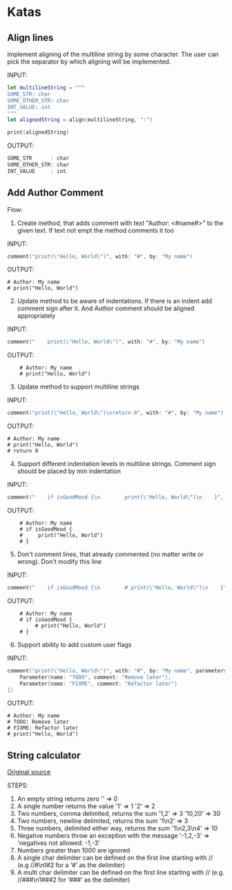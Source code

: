 # Katas

## Align lines

Implement aligning of the multiline string by some character. The user can pick the separator by which aligning will be implemented.

INPUT:
```swift
let multilineString = """
SOME_STR: char
SOME_OTHER_STR: char
INT_VALUE: int
"""
let alignedString = align(multilineString, ":")

print(alignedString)
```

OUTPUT:
```swift
SOME_STR      : char
SOME_OTHER_STR: char
INT_VALUE     : int
```

## Add Author Comment

Flow:
1. Create method, that adds comment with text "Author: <#name#>" to the given text. If text not empt the method comments it too

INPUT:
```swift
comment("print(\"Hello, World\")", with: "#", by: "My name")
```

OUTPUT:
```
# Author: My name
# print("Hello, World")
```

2. Update method to be aware of indentations. If there is an indent add comment sign after it. And Author comment should be aligned appropriately

INPUT:
```swift
comment("    print(\"Hello, World\")", with: "#", by: "My name")
```

OUTPUT:
```
    # Author: My name
    # print("Hello, World")
```

3. Update method to support multiline strings

INPUT:
```swift
comment("print(\"Hello, World\")\nreturn 0", with: "#", by: "My name")
```

OUTPUT:
```
# Author: My name
# print("Hello, World")
# return 0
```

4. Support different indentation levels in multiline strings. Comment sign should be placed by min indentation

INPUT:
```swift
comment("    if isGoodMood {\n        print(\"Hello, World\")\n    }", with: "#", by: "My name")
```

OUTPUT:
```
    # Author: My name
    # if isGoodMood {
    #     print("Hello, World")
    # }
```

5. Don't comment lines, that already commented (no matter write or wrong). Don't modify this line

INPUT:
```swift
comment("    if isGoodMood {\n        # print(\"Hello, World\")\n    }", with: "#", by: "My name")
```

OUTPUT:
```
    # Author: My name
    # if isGoodMood {
         # print("Hello, World")
    # }
```

6. Support ability to add custom user flags

INPUT:
```swift
comment("print(\"Hello, World\")", with: "#", by: "My name", parameters: [
    Parameter(name: "TODO", comment: "Remove later"),
    Parameter(name: "FIXME", comment: "Refactor later")
])
```

OUTPUT:
```
# Author: My name
# TODO: Remove later
# FIXME: Refactor later
# print("Hello, World")
```

## String calculator

[Original source](https://github.com/wix-incubator/tdd-katas#string-calculator)

STEPS:
1. An empty string returns zero '' => 0
2. A single number returns the value '1' => 1 '2' => 2
3. Two numbers, comma delimited, returns the sum '1,2' => 3 '10,20' => 30
4. Two numbers, newline delimited, returns the sum '1\n2' => 3
5. Three numbers, delimited either way, returns the sum '1\n2,3\n4' => 10
6. Negative numbers throw an exception with the message '-1,2,-3' => 'negatives not allowed: -1,-3'
7. Numbers greater than 1000 are ignored
8. A single char delimiter can be defined on the first line starting with // (e.g //#\n1#2 for a ‘#’ as the delimiter)
9. A multi char delimiter can be defined on the first line starting with // (e.g. //###\n1###2 for ‘###’ as the delimiter)
